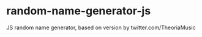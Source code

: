 random-name-generator-js
========================

JS random name generator, based on version by twitter.com/TheoriaMusic
